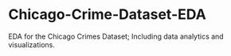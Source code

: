 # Chicago-Crime-Dataset-EDA
EDA for the Chicago Crimes Dataset; Including data analytics and visualizations.
